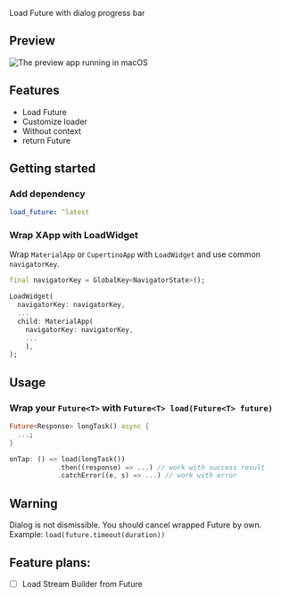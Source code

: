 Load Future with dialog progress bar

## Preview

![The preview app running in macOS](https://github.com/kodal/load_future/raw/master/screenshot_records/record_1.gif?raw=true)

## Features

- Load Future
- Customize loader
- Without context
- return Future

## Getting started

### Add dependency

```yaml
load_future: ^latest
```

### Wrap XApp with LoadWidget

Wrap `MaterialApp` or `CupertinoApp` with `LoadWidget` and use common `navigatorKey`.

```dart
final navigatorKey = GlobalKey<NavigatorState>();

LoadWidget(
  navigatorKey: navigatorKey,
  ...
  child: MaterialApp(
    navigatorKey: navigatorKey,
    ...
    ),
);
```

## Usage

### Wrap your `Future<T>` with `Future<T> load(Future<T> future)`

```dart
Future<Response> longTask() async {
  ...;
}

onTap: () => load(longTask())
            .then((response) => ...) // work with success result
            .catchError((e, s) => ...) // work with error
```

## Warning

Dialog is not dismissible.  You should cancel wrapped Future by own. Example: 
`load(future.timeout(duration))`

## Feature plans:

- [ ] Load Stream Builder from Future
